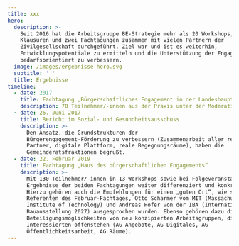 ```yaml
---
title: xxx
hero:
  description: >-
    Seit 2016 hat die Arbeitsgruppe BE-Strategie mehr als 20 Workshops,
    Klausuren und zwei Fachtagungen zusammen mit vielen Partnern der
    Zivilgesellschaft durchgeführt. Ziel war und ist es weiterhin,
    Entwicklungspotentiale zu ermitteln und die Unterstützung der Engagierten
    bedarfsorientiert zu verbessern.
  image: /images/ergebnisse-hero.svg
  subtitle: ' '
  title: Ergebnisse
timeline:
  - date: 2017
    title: Fachtagung „Bürgerschaftliches Engagement in der Landeshauptstadt Stuttgart – Ermöglichungsstrukturen weiterentwickeln“
    description: 70 Teilnehmer/-innen aus der Praxis unter der Moderation der Bürgerstiftung Stuttgart haben konkrete Vorschläge erarbeitet.
  - date: 26. Juni 2017
    title: Bericht im Sozial- und Gesundheitsausschuss
    description: >-
      Den Ansatz, die Grundstrukturen der
      Bürgerengagement-Förderung zu verbessern (Zusammenarbeit aller relevanten
      Partner, digitale Plattform, reale Begegnungsräume), haben die
      Gemeinderatsfraktionen begrüßt.
  - date: 22. Februar 2019
    title: Fachtagung „Haus des bürgerschaftlichen Engagements“
    description: >-
      Mit 130 Teilnehmer/-innen in 13 Workshops sowie bei Folgeveranstaltungen wurden die
      Ergebnisse der beiden Fachtagungen weiter differenziert und konkretisiert.
      Hierzu gehören auch die Empfehlungen für einen „guten Ort“, wie sie von den
      Referenten des Februar-Fachtages, Otto Scharmer vom MIT (Massachusetts
      Institute of Technology) und Andreas Hofer von der IBA (Internationale
      Bauausstellung 2027) ausgesprochen wurden. Ebenso gehören dazu die
      Beteiligungsmöglichkeiten von neu konzipierten Arbeitsgruppen, die allen
      Interessierten offenstehen (AG Angebote, AG Digitales, AG
      Öffentlichkeitsarbeit, AG Räume).
---
```

<ProgressPage />
